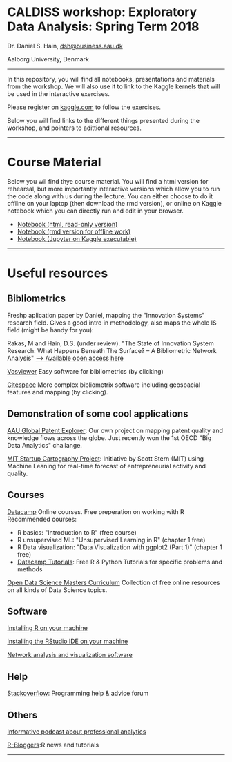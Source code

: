 # CALDISS workshop: Exploratory Data Analysis: Spring Term 2018

Dr. Daniel S. Hain, dsh@business.aau.dk

Aalborg University, Denmark

---

In this repository, you will find all notebooks, presentations and materials from the workshop. We will also use it to link to the Kaggle kernels that will be used in the interactive exercises.

Please register on [kaggle.com](https://www.kaggle.com) to follow the exercises.

Below you will find links to the different things presented during the workshop, and pointers to adittional resources.

---

# Course Material

Below you wil find thye course material. You will find a html version for rehearsal, but more importantly interactive versions which allow you to run the code along with us during the lecture. You can either choose to do it offline on your laptop (then download the rmd version), or online on Kaggle notebook which you can directly run and edit in your browser.

* [Notebook (html, read-only version)](https://raw.githack.com/daniel-hain/CALDISS_WS_exploratory_analysis/master/notebooks/1_data_munging.html)
* [Notebook (rmd version for offline work)](https://raw.githubusercontent.com/daniel-hain/CALDISS_WS_exploratory_analysis/master/notebooks/1_data_munging.Rmd)
* [Notebook (Jupyter on Kaggle executable)](https://www.kaggle.com/danielhain/caldiss-spring-2019-data-munging)

---

# Useful resources
## Bibliometrics

Freshp aplication paper by Daniel, mapping the "Innovation Systems" research field. Gives a good intro in methodology, also maps the whole IS field (might be handy for you):

Rakas, M and Hain, D.S. (under review). "The State of Innovation System Research: What Happens Beneath The Surface? – A Bibliometric Network Analysis" [--> Available open access here](https://raw.githack.com/daniel-hain/transitions_bibliometrics_2019/master/docs/The_Development_of_Innovation_System_Research_R_R1.pdf)

[Vosviewer](http://www.vosviewer.com/)
Easy software for bibliometrics (by clicking)

[Citespace](http://cluster.cis.drexel.edu/~cchen/citespace/)
More complex bibliometrix software including geospacial features and mapping (by clicking).


## Demonstration of some cool applications

[AAU Global Patent Explorer](http://gpxp.org/): Our own project on mapping patent quality and knowledge flows across the globe. Just recently won the 1st OECD "Big Data Analytics" challange.

[MIT Startup Cartography Project](https://www.startupmaps.us/home): Initiative by Scott Stern (MIT) using Machine Leaning for real-time forecast of entrepreneurial activity and quality.


## Courses

[Datacamp](https://datacamp.com)
Online courses. Free preperation on working with R
Recommended courses:
- R basics: "Introduction to R" (free course)
- R unsupervised ML: "Unsupervised Learning in R" (chapter 1 free)
- R Data visualization: "Data Visualization with ggplot2 (Part 1)" (chapter 1 free)
- [Datacamp Tutorials](https://www.datacamp.com/community/tutorials): Free R & Python Tutorials for specific problems and methods


[Open Data Science Masters Curriculum](http://datasciencemasters.org/)
Collection of free online resources on all kinds of Data Science topics.

## Software

[Installing R on your machine](https://www.datacamp.com/community/tutorials/installing-R-windows-mac-ubuntu/)

[Installing the RStudio IDE on your machine](https://www.rstudio.com/products/rstudio/download/#download)

[Network analysis and visualization software](https://gephi.org/)


## Help

[Stackoverflow](https://stackoverflow.com): Programming help & advice forum

## Others

[Informative podcast about professional analytics](https://www.datacamp.com/community/podcast)

[R-Bloggers](https://www.r-bloggers.com/):R news and tutorials

---

